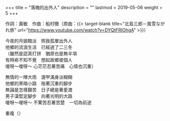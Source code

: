 +++
title = "落魄的出外人"
description = ""
lastmod = 2019-05-06
weight = 5
+++

作詞：黃敏　作曲：船村徹（原曲：{{< target-blank title="北島三郎－風雪ながれ旅" url="https://www.youtube.com/watch?v=DYQtFRlOhgA" >}}）  

今夜的月娘黯淡　照我孤單出外人  
他鄉的流浪生活　已經過了二三冬  
（雖然是認真打拼　猶原也是無半項  
有時袸不知不覺　想起故鄉彼個人  
噯呀～噯呀～ 心茫茫忍著苦痛　心情也沉重）  

無情的一陣大雨　渥甲滿身淡糊糊  
他鄉的黑暗小路　拖著沉重的腳步  
無論是怎樣艱苦　日子總是著愛渡  
男子漢堅定腳步　向著光明的大路  
噯呀～噯呀～ 不驚苦忍著苦楚　一切為前途  

重複（）